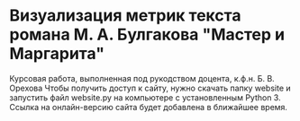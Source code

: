 # Визуализация метрик текста романа М. А. Булгакова "Мастер и Маргарита"
Курсовая работа, выполненная под рукодством доцента, к.ф.н. Б. В. Орехова
Чтобы получить доступ к сайту, нужно скачать папку website и запустить файл website.py на компьютере с установленным Python 3.
Ссылка на онлайн-версию сайта будет добавлена в ближайшее время.
